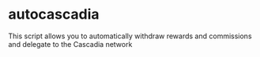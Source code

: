 # autocascadia
This script allows you to automatically withdraw rewards and commissions and delegate to the Cascadia network
